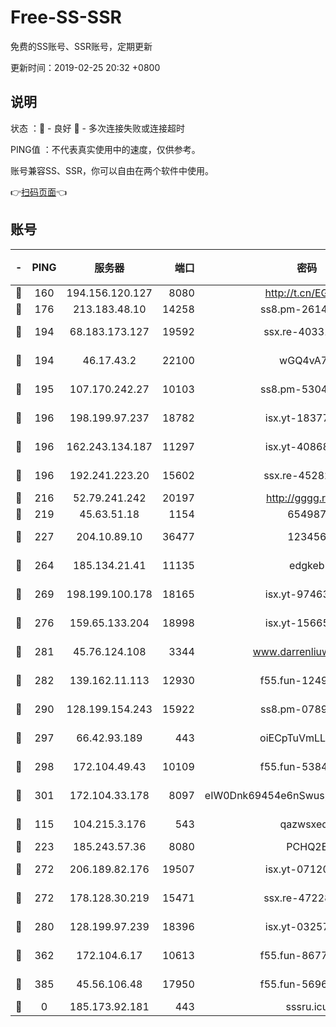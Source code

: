 # Free-SS-SSR

免费的SS账号、SSR账号，定期更新

更新时间：2019-02-25 20:32 +0800

## 说明

状态     ：🙂 - 良好 🙁 - 多次连接失败或连接超时

PING值   ：不代表真实使用中的速度，仅供参考。

账号兼容SS、SSR，你可以自由在两个软件中使用。

👉[扫码页面](https://liesauer.github.io/free-ss-ssr.github.io/)👈

## 账号

|-|PING|服务器|端口|密码|加密方式|区域|
|:----:|:----:|:-----:|-----:|:----:|:----:|:----:|
|🙂|160|194.156.120.127|8080|http://t.cn/EGJIyrl|rc4-md5|RU|
|🙂|176|213.183.48.10|14258|ss8.pm-26148872|rc4-md5|RU|
|🙂|194|68.183.173.127|19592|ssx.re-40331620|aes-256-cfb|US|
|🙂|194|46.17.43.2|22100|wGQ4vA7D|aes-256-gcm|RU|
|🙂|195|107.170.242.27|10103|ss8.pm-53046125|aes-256-cfb|US|
|🙂|196|198.199.97.237|18782|isx.yt-18377229|aes-256-cfb|US|
|🙂|196|162.243.134.187|11297|isx.yt-40868307|aes-256-cfb|US|
|🙂|196|192.241.223.20|15602|ssx.re-45282042|aes-256-cfb|US|
|🙂|216|52.79.241.242|20197|http://gggg.rocks|chacha20|KR|
|🙂|219|45.63.51.18|1154|654987|chacha20|US|
|🙂|227|204.10.89.10|36477|123456|aes-256-cfb|US|
|🙂|264|185.134.21.41|11135|edgkeb|aes-256-cfb|GB|
|🙂|269|198.199.100.178|18165|isx.yt-97463980|aes-256-cfb|US|
|🙂|276|159.65.133.204|18998|isx.yt-15665435|aes-256-cfb|SG|
|🙂|281|45.76.124.108|3344|www.darrenliuwei.com|aes-256-cfb|AU|
|🙂|282|139.162.11.113|12930|f55.fun-12490271|aes-256-cfb|SG|
|🙂|290|128.199.154.243|15922|ss8.pm-07891241|aes-256-cfb|SG|
|🙂|297|66.42.93.189|443|oiECpTuVmLLxk4Ts|aes-256-cfb|US|
|🙂|298|172.104.49.43|10109|f55.fun-53847756|aes-256-cfb|SG|
|🙂|301|172.104.33.178|8097|eIW0Dnk69454e6nSwuspv9DmS201tQ0D|aes-256-cfb|SG|
|🙂|115|104.215.3.176|543|qazwsxedc|aes-256-gcm|JP|
|🙂|223|185.243.57.36|8080|PCHQ2E|rc4-md5|US|
|🙂|272|206.189.82.176|19507|isx.yt-07120168|aes-256-cfb|SG|
|🙂|272|178.128.30.219|15471|ssx.re-47228758|aes-256-cfb|SG|
|🙂|280|128.199.97.239|18396|isx.yt-03257218|aes-256-cfb|SG|
|🙂|362|172.104.6.17|10613|f55.fun-86773289|aes-256-cfb|US|
|🙂|385|45.56.106.48|17950|f55.fun-56968028|aes-256-cfb|US|
|🙁|0|185.173.92.181|443|sssru.icu|rc4-md5|RU|
